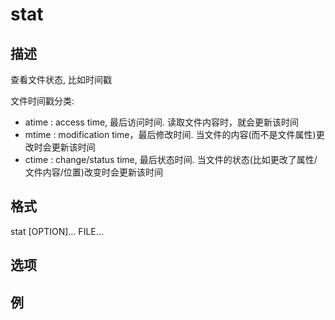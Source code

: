 # stat

## 描述

查看文件状态, 比如时间戳

文件时间戳分类:
- atime : access time, 最后访问时间. 读取文件内容时，就会更新该时间
- mtime : modification time，最后修改时间. 当文件的内容(而不是文件属性)更改时会更新该时间
- ctime : change/status time, 最后状态时间. 当文件的状态(比如更改了属性/文件内容/位置)改变时会更新该时间

## 格式

  stat [OPTION]... FILE...

## 选项

## 例

